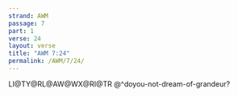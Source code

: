 ```yaml
---
strand: AWM
passage: 7
part: 1
verse: 24
layout: verse
title: "AWM 7:24"
permalink: /AWM/7/24/
---
```

LI@TY@RL@AW@WX@RI@TR @^doyou-not-dream-of-grandeur?
